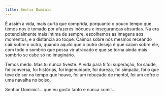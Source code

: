```yaml
---
title: Senhor Dominic
---
```


É assim a vida, mais curta que comprida, porquanto o pouco tempo que temos nos é tomado por afazeres inócuos e inseguranças absurdas. Na era potencialmente mais íntima de sempre, escolhemos as imagens aos momentos, e a distância ao toque. Caímos sobre nós mesmos receando cair sobre o outro, quando aquilo que o outro deseja é que caiam sobre ele, com todo o sombrio que possa vir atracado e que se torna ainda mais sombrio se cabe só no imaginário.

Temos medo. Mas tu nunca tiveste. A vida para ti foi superação, foi saúde, foi conversa, foi histórias, foi ingenuidade, foi dureza, foi simpatia, foi o que teve de ser no tempo que houve, foi um rebuçado de mentol, foi um cofre e uma navalha no bolso.

Senhor Dominic!... que eu gosto tanto e nunca comi!...
